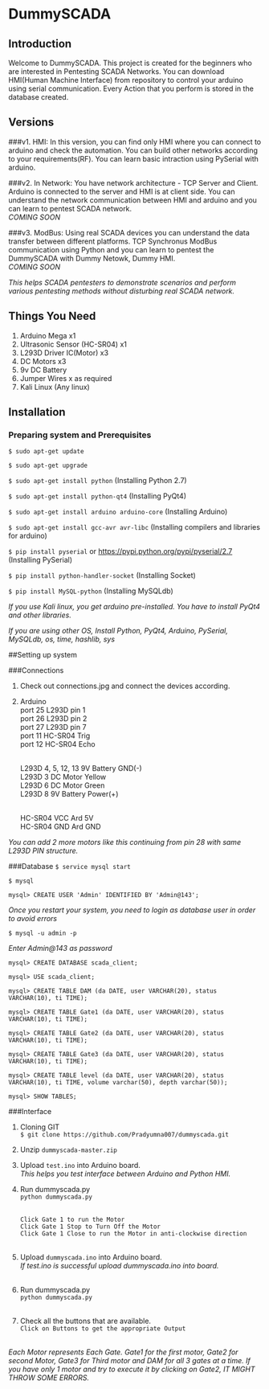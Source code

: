 # DummySCADA

## Introduction

Welcome to DummySCADA. This project is created for the beginners who are interested in Pentesting SCADA Networks. You can download HMI(Human Machine Interface) from repository to control your arduino using serial communication. Every Action that you perform is stored in the database created. 

## Versions
###v1.
HMI: In this version, you can find only HMI where you can connect to arduino and check the automation. You can build other networks according to your requirements(RF). You can learn basic intraction using PySerial with arduino.

###v2. 
In Network: You have network architecture - TCP Server and Client. Arduino is connected to the server and HMI is at client side. You can understand the network communication between HMI and arduino and you can learn to pentest SCADA network.<br>
*COMING SOON*

###v3.
ModBus: Using real SCADA devices you can understand the data transfer between different platforms. TCP Synchronus ModBus communication using Python and you can learn to pentest the DummySCADA with Dummy Netowk, Dummy HMI. <br>
*COMING SOON*


*This helps SCADA pentesters to demonstrate scenarios and perform various pentesting methods without disturbing real SCADA network.* 

## Things You Need
1. Arduino Mega                     x1
2. Ultrasonic Sensor (HC-SR04)      x1
3. L293D Driver IC(Motor)           x3
4. DC Motors                        x3
5. 9v DC Battery
5. Jumper Wires                     x as required
6. Kali Linux (Any linux)

## Installation

### Preparing system and Prerequisites

`$ sudo apt-get update`

`$ sudo apt-get upgrade`

`$ sudo apt-get install python` (Installing Python 2.7)

`$ sudo apt-get install python-qt4` (Installing PyQt4)

`$ sudo apt-get install arduino arduino-core` (Installing Arduino)

`$ sudo apt-get install gcc-avr avr-libc` (Installing compilers and libraries for arduino)

`$ pip install pyserial` or https://pypi.python.org/pypi/pyserial/2.7 (Installing PySerial)

`$ pip install python-handler-socket` (Installing Socket)

`$ pip install MySQL-python` (Installing MySQLdb)

*If you use Kali linux, you get arduino pre-installed. You have to install PyQt4 and other libraries.*

*If you are using other OS, Install Python, PyQt4, Arduino, PySerial, MySQLdb, os, time, hashlib, sys*


##Setting up system

###Connections
1. Check out connections.jpg and connect the devices according. 
2. Arduino<br>
    port 25    L293D pin 1<br>
    port 26    L293D pin 2<br>
    port 27    L293D pin 7<br>
    port 11    HC-SR04 Trig<br>
    port 12    HC-SR04 Echo<br><br>

    L293D 4, 5, 12, 13   9V Battery GND(-)<br>
    L293D 3    DC Motor Yellow <br>
    L293D 6    DC Motor Green<br>
    L293D 8    9V Battery Power(+)<br><br>
    
    HC-SR04 VCC    Ard 5V<br>
    HC-SR04 GND    Ard GND<br>
    
*You can add 2 more motors like this continuing from pin 28 with same L293D PIN structure.*

###Database
`$ service mysql start`

`$ mysql`

`mysql> CREATE USER 'Admin' IDENTIFIED BY 'Admin@143';`<br>

*Once you restart your system, you need to login as database user in order to avoid errors*<br>

`$ mysql -u admin -p`<br>

*Enter Admin@143 as password*

`mysql> CREATE DATABASE scada_client;`<br>

`mysql> USE scada_client;`<br>

`mysql> CREATE TABLE DAM (da DATE, user VARCHAR(20), status VARCHAR(10), ti TIME);`<br>

`mysql> CREATE TABLE Gate1 (da DATE, user VARCHAR(20), status VARCHAR(10), ti TIME);`<br>

`mysql> CREATE TABLE Gate2 (da DATE, user VARCHAR(20), status VARCHAR(10), ti TIME);`<br>

`mysql> CREATE TABLE Gate3 (da DATE, user VARCHAR(20), status VARCHAR(10), ti TIME);`<br>

`mysql> CREATE TABLE level (da DATE, user VARCHAR(20), status VARCHAR(10), ti TIME, volume varchar(50), depth varchar(50));`<br>

`mysql> SHOW TABLES;`<br>





###Interface
1. Cloning GIT<br>
`$ git clone https://github.com/Pradyumna007/dummyscada.git`

2. Unzip `dummyscada-master.zip`

3. Upload `test.ino` into Arduino board.<br> 
*This helps you test interface between Arduino and Python HMI.*<br>

4. Run dummyscada.py <br>
`python dummyscada.py`<br><br>

    `Click Gate 1 to run the Motor`<br>
    `Click Gate 1 Stop to Turn Off the Motor`<br>
    `Click Gate 1 Close to run the Motor in anti-clockwise direction` <br><br>

5. Upload `dummyscada.ino` into Arduino board.<br>
*If test.ino is successful upload dummyscada.ino into board.*<br><br>

6. Run dummyscada.py <br>
`python dummyscada.py`<br><br>

7. Check all the buttons that are available.<br>
`Click on Buttons to get the appropriate Output`<br><br>

*Each Motor represents Each Gate. Gate1 for the first motor, Gate2 for second Motor, Gate3 for Third motor and DAM for all 3 gates at a time. If you have only 1 motor and try to execute it by clicking on Gate2, IT MIGHT THROW SOME ERRORS.* 
